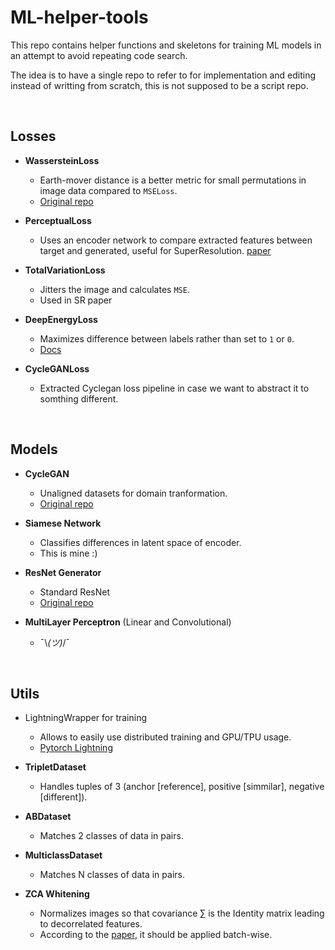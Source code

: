 # ML-helper-tools

This repo contains helper functions and skeletons for training ML models in an attempt to avoid repeating code search.

The idea is to have a single repo to refer to for implementation and editing instead of writting from scratch, this is not supposed to be a script repo.

&nbsp;

## Losses
 - **WassersteinLoss**
   - Earth-mover distance is a better metric for small permutations in image data compared to `MSELoss`.
   - [Original repo](https://github.com/jeanfeydy/geomloss/)


 - **PerceptualLoss**
   - Uses an encoder network to compare extracted features between target and generated, useful for SuperResolution. [paper](https://arxiv.org/pdf/1609.04802v5)


 - **TotalVariationLoss**
   - Jitters the image and calculates `MSE`.
   - Used in SR paper


 - **DeepEnergyLoss**
   - Maximizes difference between labels rather than set to `1` or `0`.
   - [Docs](https://uvadlc-notebooks.readthedocs.io/en/latest/tutorial_notebooks/tutorial8/Deep_Energy_Models.html)


 - **CycleGANLoss**
   - Extracted Cyclegan loss pipeline in case we want to abstract it to somthing different.

&nbsp;

## Models
 - **CycleGAN**
   - Unaligned datasets for domain tranformation.
   - [Original repo](https://github.com/junyanz/pytorch-CycleGAN-and-pix2pix/)


 - **Siamese Network**
   - Classifies differences in latent space of encoder.
   - This is mine :)


 - **ResNet Generator**
   - Standard ResNet
   - [Original repo](https://github.com/junyanz/pytorch-CycleGAN-and-pix2pix/)



 - **MultiLayer Perceptron** (Linear and Convolutional)
   - ¯\\_(ツ)_/¯

&nbsp;

## Utils
 - LightningWrapper for training
   - Allows to easily use distributed training and GPU/TPU usage.
   - [Pytorch Lightning](https://lightning.ai/docs/pytorch/stable/starter/introduction.html)


 - **TripletDataset**
   - Handles tuples of 3 (anchor [reference], positive [simmilar], negative [different]).


 - **ABDataset**
   - Matches 2 classes of data in pairs.


 - **MulticlassDataset**
   - Matches N classes of data in pairs.


 - **ZCA Whitening**
   - Normalizes images so that covariance $`\sum`$ is the Identity matrix leading to decorrelated features.
   - According to the [paper](https://arxiv.org/pdf/1804.08450v1), it should be applied batch-wise.
